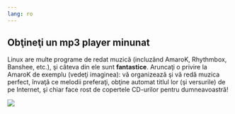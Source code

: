 ```yaml
---
lang: ro
---
```





<h2>Obţineţi un mp3 player minunat</h2>

Linux are multe programe de redat muzică (incluzând AmaroK, Rhythmbox,
Banshee, etc.), şi câteva din ele sunt <b>fantastice</b>. Aruncaţi o privire
la AmaroK de exemplu (vedeţi imaginea): vă organizează şi vă redă muzica
perfect, învaţă ce melodii preferaţi, obţine automat titlul lor (şi versurile) de
pe Internet, şi chiar face rost de copertele CD-urilor pentru dumneavoastră!

<img src="Images/amarok.png" />




